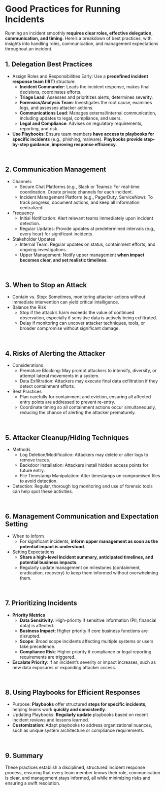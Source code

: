 <br>

# Good Practices for Running Incidents
Running an incident smoothly **requires clear roles, effective delegation, communication, and timing**. Here’s a breakdown of best practices, with insights into handling roles, communication, and management expectations throughout an incident.

## 1. Delegation Best Practices
  - Assign Roles and Responsibilities Early: Use a **predefined incident response team (IRT)** structure.
    - **Incident Commander**: Leads the incident response, makes final decisions, coordinates efforts.
    - **Triage Lead**: Assesses and prioritizes alerts, determines severity.
    - **Forensics/Analysis Team**: Investigates the root cause, examines logs, and assesses attacker actions.
    - **Communications Lead**: Manages external/internal communication, including updates to legal, compliance, and users.
    - **Legal and Compliance**: Advises on regulatory requirements, reporting, and risk.
  - **Use Playbooks**: Ensure team members **have access to playbooks for specific incidents** (e.g., phishing, malware). **Playbooks provide step-by-step guidance, improving response efficiency**.  
<br>

## 2. Communication Management
  - Channels
    - Secure Chat Platforms (e.g., Slack or Teams): For real-time coordination. Create private channels for each incident.
    - Incident Management Platform (e.g., PagerDuty, ServiceNow): To track progress, document actions, and keep all information centralized.
  - Frequency
    - Initial Notification: Alert relevant teams immediately upon incident detection.
    - Regular Updates: Provide updates at predetermined intervals (e.g., every hour) for significant incidents.
  - Stakeholder Updates
    - Internal Team: Regular updates on status, containment efforts, and ongoing investigations.
    - Upper Management: Notify upper management **when impact becomes clear, and set realistic timelines**.  
<br>

## 3. When to Stop an Attack
  - Contain vs. Stop: Sometimes, monitoring attacker actions without immediate intervention can yield critical intelligence.
  - Balance the Risk
    - Stop if the attack’s harm exceeds the value of continued observation, especially if sensitive data is actively being exfiltrated.
    - Delay if monitoring can uncover attacker techniques, tools, or broader compromise without significant damage.  
<br>

## 4. Risks of Alerting the Attacker
  - Considerations
    - Premature Blocking: May prompt attackers to intensify, diversify, or attempt lateral movements in a system.
    - Data Exfiltration: Attackers may execute final data exfiltration if they detect containment efforts.
  - Best Practices
    - Plan carefully for containment and eviction, ensuring all affected entry points are addressed to prevent re-entry.
    - Coordinate timing so all containment actions occur simultaneously, reducing the chance of alerting the attacker prematurely.  
<br>

## 5. Attacker Cleanup/Hiding Techniques
  - Methods
    - Log Deletion/Modification: Attackers may delete or alter logs to remove traces.
    - Backdoor Installation: Attackers install hidden access points for future entry.
    - File Timestamp Manipulation: Alter timestamps on compromised files to avoid detection.
  - Detection: Regular, thorough log monitoring and use of forensic tools can help spot these activities.  
<br>

## 6. Management Communication and Expectation Setting
  - When to Inform
    - For significant incidents, **inform upper management as soon as the potential impact is understood**.
  - Setting Expectations
    - **Share a high-level incident summary, anticipated timelines, and potential business impacts**.
    - Regularly update management on milestones (containment, eradication, recovery) to keep them informed without overwhelming them.  
<br>

## 7. Prioritizing Incidents
  - **Priority Metrics**
    - **Data Sensitivity**: High-priority if sensitive information (PII, financial data) is affected.
    - **Business Impact**: Higher priority if core business functions are disrupted.
    - **Scope**: Broad scope incidents affecting multiple systems or users take precedence.
    - **Compliance Risk**: Higher priority if compliance or legal reporting requirements are triggered.
  - **Escalate Priority**: If an incident’s severity or impact increases, such as new data exposures or expanding attacker access.  
<br>

## 8. Using Playbooks for Efficient Responses
  - Purpose: **Playbooks** offer structured **steps for specific incidents**, helping teams work **quickly and consistently**.
  - Updating Playbooks: **Regularly update** playbooks based on recent incident reviews and lessons learned.
  - **Customization**: Adapt playbooks to address organizational nuances, such as unique system architecture or compliance requirements.  
<br>

## 9. Summary
These practices establish a disciplined, structured incident response process, ensuring that every team member knows their role, communication is clear, and management stays informed, all while minimizing risks and ensuring a swift resolution.  
<br>